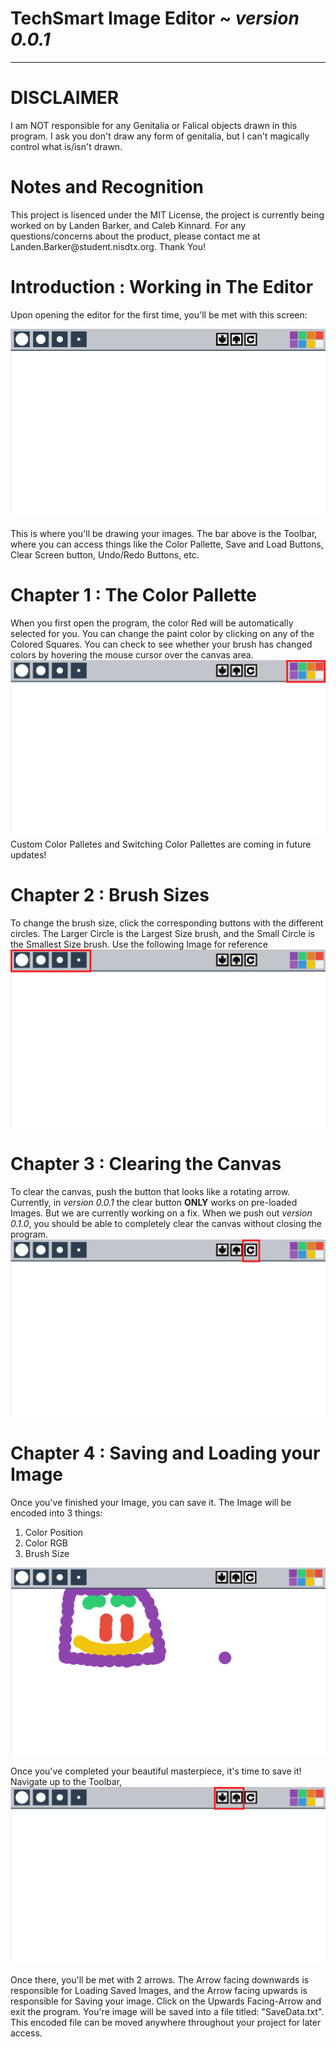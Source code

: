 # TechSmart Image Editor ~ *version 0.0.1*
-------------------------
# DISCLAIMER
I am NOT responsible for any Genitalia or Falical objects drawn in this program. I ask you don't draw any form of genitalia, but I can't magically control what is/isn't drawn.

# Notes and Recognition
<p>This project is lisenced under the MIT License, the project is currently being worked on by Landen Barker, and Caleb Kinnard. For any questions/concerns about the product, please contact me at Landen.Barker@student.nisdtx.org. Thank You!</p>

# Introduction : Working in The Editor
<p>Upon opening the editor for the first time, you'll be met with this screen:</p>

![Base Editor](Images/Base_Editor.png "Base_Editor")

<p>This is where you'll be drawing your images. The bar above is the Toolbar, where you can access things like the Color Pallette, Save and Load Buttons, Clear Screen button, Undo/Redo Buttons, etc.</p>

# Chapter 1 : The Color Pallette
When you first open the program, the color Red will be automatically selected for you. You can change the paint color by clicking on any of the Colored Squares. You can check to see whether your brush has changed colors by hovering the mouse cursor over the canvas area.
![Color Pallette](Images/Color_Pallette.png "Color_Editor")
Custom Color Palletes and Switching Color Pallettes are coming in future updates!

# Chapter 2 : Brush Sizes
To change the brush size, click the corresponding buttons with the different circles. The Larger Circle is the Largest Size brush, and the Small Circle is the Smallest Size brush. Use the following Image for reference
![Brush Sizing](Images/Brush_Sizes.png "Color_Editor")

# Chapter 3 : Clearing the Canvas
To clear the canvas, push the button that looks like a rotating arrow. Currently, in *version 0.0.1* the clear button **ONLY** works on pre-loaded Images. But we are currently working on a fix. When we push out *version 0.1.0*, you should be able to completely clear the canvas without closing the program.
![Clearing Canvas](Images/Clear_Canvas.png "Clear_Canvas")

# Chapter 4 : Saving and Loading your Image
Once you've finished your Image, you can save it. The Image will be encoded into 3 things:
1. Color Position
2. Color RGB
3. Brush Size

![Simple Drawing](Images/Jelly_Blob.png "Jelly_Blob")

Once you've completed your beautiful masterpiece, it's time to save it! Navigate up to the Toolbar,
![Save_Load](Images/Up_Down_Arrows.png "Up_Down_Arrows")

Once there, you'll be met with 2 arrows. The Arrow facing downwards is responsible for Loading Saved Images, and the Arrow facing upwards is responsible for Saving your image. Click on the Upwards Facing-Arrow and exit the program. You're image will be saved into a file titled: "SaveData.txt".
This encoded file can be moved anywhere throughout your project for later access. 
